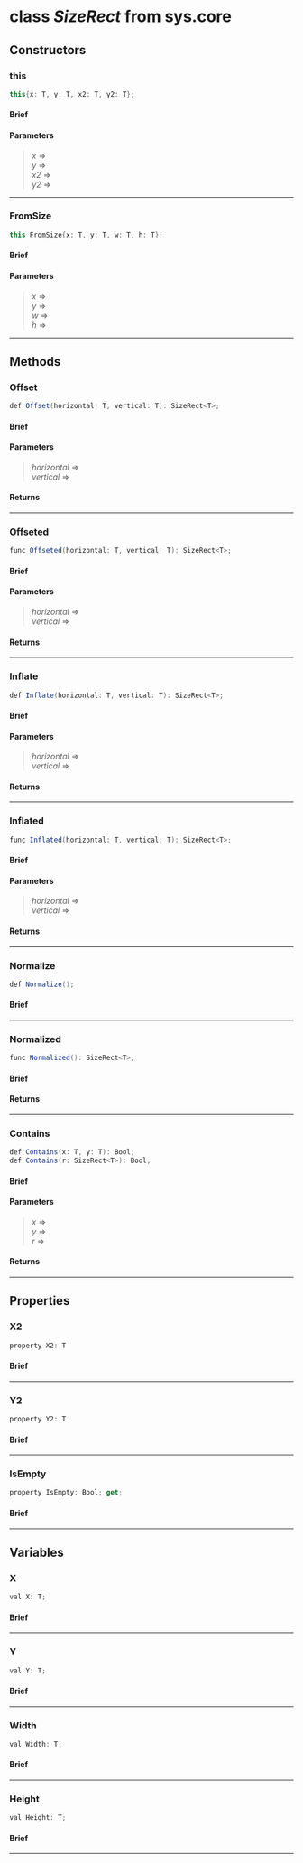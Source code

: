 # class *SizeRect* from sys.core


## Constructors

### this

```C#
this{x: T, y: T, x2: T, y2: T};
```

#### Brief

#### Parameters
> *x* =>   
> *y* =>   
> *x2* =>   
> *y2* =>   
***

### FromSize

```C#
this FromSize{x: T, y: T, w: T, h: T};
```

#### Brief

#### Parameters
> *x* =>   
> *y* =>   
> *w* =>   
> *h* =>   
***

## Methods

### Offset

```C#
def Offset(horizontal: T, vertical: T): SizeRect<T>;
```

#### Brief

#### Parameters
> *horizontal* =>   
> *vertical* =>   
#### Returns
> 
***

### Offseted

```C#
func Offseted(horizontal: T, vertical: T): SizeRect<T>;
```

#### Brief

#### Parameters
> *horizontal* =>   
> *vertical* =>   
#### Returns
> 
***

### Inflate

```C#
def Inflate(horizontal: T, vertical: T): SizeRect<T>;
```

#### Brief

#### Parameters
> *horizontal* =>   
> *vertical* =>   
#### Returns
> 
***

### Inflated

```C#
func Inflated(horizontal: T, vertical: T): SizeRect<T>;
```

#### Brief

#### Parameters
> *horizontal* =>   
> *vertical* =>   
#### Returns
> 
***

### Normalize

```C#
def Normalize();
```

#### Brief

***

### Normalized

```C#
func Normalized(): SizeRect<T>;
```

#### Brief

#### Returns
> 
***

### Contains

```C#
def Contains(x: T, y: T): Bool;
def Contains(r: SizeRect<T>): Bool;
```

#### Brief

#### Parameters
> *x* =>   
> *y* =>   
> *r* =>   
#### Returns
> 
***

## Properties

### X2

```C#
property X2: T
```

#### Brief

***

### Y2

```C#
property Y2: T
```

#### Brief

***

### IsEmpty

```C#
property IsEmpty: Bool; get;
```

#### Brief

***

## Variables

### X

```C#
val X: T;
```

#### Brief

***

### Y

```C#
val Y: T;
```

#### Brief

***

### Width

```C#
val Width: T;
```

#### Brief

***

### Height

```C#
val Height: T;
```

#### Brief

***

